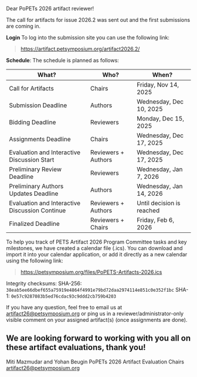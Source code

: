 Dear PoPETs 2026 artifact reviewer!

The call for artifacts for issue 2026.2 was sent out and the first submissions
are coming in.

**Login** To log into the submission site you can use the following link:
  > https://artifact.petsymposium.org/artifact2026.2/

**Schedule**: The schedule is planned as follows:

| What?                                          | Who?                | When?                     |
| ---------------------------------------------- | ------------------- | ------------------------- |
| Call for Artifacts                             | Chairs              | Friday, Nov 14, 2025      |
| Submission Deadline                            | Authors             | Wednesday, Dec 10, 2025   |
| Bidding Deadline                               | Reviewers           | Monday, Dec 15, 2025      |
| Assignments Deadline                           | Chairs              | Wednesday, Dec 17, 2025   |
| Evaluation and Interactive Discussion Start    | Reviewers + Authors | Wednesday, Dec 17, 2025   |
| Preliminary Review Deadline                    | Reviewers           | Wednesday, Jan 7, 2026    |
| Preliminary Authors Updates Deadline           | Authors             | Wednesday, Jan 14, 2026   |
| Evaluation and Interactive Discussion Continue | Reviewers + Authors | Until decision is reached |
| Finalized Deadline                             | Reviewers + Chairs  | Friday, Feb 6, 2026       |

To help you track of PETS Artifact 2026 Program Committee tasks and key
milestones, we have created a calendar file (.ics). You can download and import
it into your calendar application, or add it directly as a new calendar using
the following link:
 > https://petsymposium.org/files/PoPETS-Artifacts-2026.ics

Integrity checksums:
SHA-256: `38eab5ee66dbef655a75919e4864f4991e79bd72daa2974114e851c0e352f1bc`
SHA-1: `0e57c9287083b5ed76cdac93c9ddd2cb759b4203`


If you have any question, feel free to email us at artifact26@petsymposium.org
or ping us in a reviewer/administrator-only visible comment on your assigned
artifact(s) (once assignments are done).

We are looking forward to working with you all on these artifact evaluations,
thank you!
--
Miti Mazmudar and Yohan Beugin
PoPETs 2026 Artifact Evaluation Chairs
artifact26@petsymposium.org